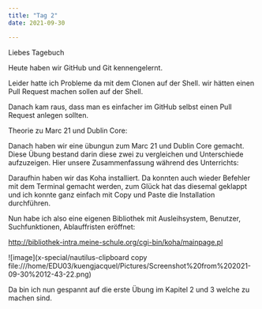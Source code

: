 ```yaml
---
title: "Tag 2"
date: 2021-09-30

---
```

Liebes Tagebuch


Heute haben wir GitHub und Git kennengelernt.

Leider hatte ich Probleme da mit dem Clonen auf der Shell. wir hätten einen Pull Request machen sollen auf der Shell.

Danach kam raus, dass man es einfacher im GitHub selbst einen Pull Request anlegen sollten.


Theorie zu Marc 21 und Dublin Core:


Danach haben wir eine übungun zum Marc 21 und Dublin Core gemacht. 
Diese Übung bestand darin diese zwei zu vergleichen und Unterschiede aufzuzeigen.
Hier unsere Zusammenfassung während des Unterrichts:






Daraufhin haben wir das Koha installiert. Da konnten auch wieder Befehler mit dem Terminal gemacht werden, zum Glück hat das diesemal
geklappt und ich konnte ganz einfach mit Copy und Paste die Installation durchführen.

Nun habe ich also eine eigenen Bibliothek mit Ausleihsystem, Benutzer, Suchfunktionen, Ablauffristen eröffnet:



http://bibliothek-intra.meine-schule.org/cgi-bin/koha/mainpage.pl

![image](x-special/nautilus-clipboard
copy
file:///home/EDU03/kuengjacquel/Pictures/Screenshot%20from%202021-09-30%2012-43-22.png)











Da bin ich nun gespannt auf die erste Übung im Kapitel 2 und 3 welche zu machen sind.

